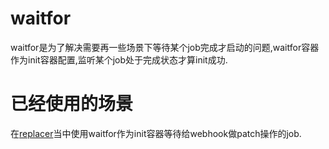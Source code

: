 # waitfor  

waitfor是为了解决需要再一些场景下等待某个job完成才启动的问题,waitfor容器作为init容器配置,监听某个job处于完成状态才算init成功. 

# 已经使用的场景  

在[replacer](https://github.com/liangyuanpeng/replacer)当中使用waitfor作为init容器等待给webhook做patch操作的job.